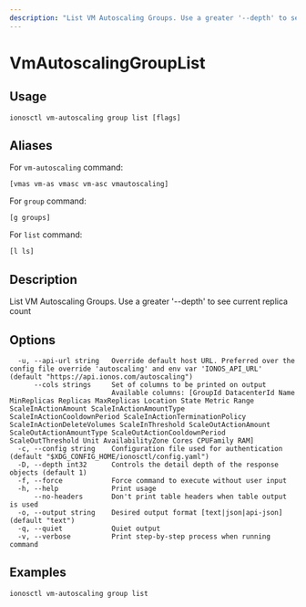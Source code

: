 ```yaml
---
description: "List VM Autoscaling Groups. Use a greater '--depth' to see current replica count"
---
```


# VmAutoscalingGroupList

## Usage

```text
ionosctl vm-autoscaling group list [flags]
```

## Aliases

For `vm-autoscaling` command:

```text
[vmas vm-as vmasc vm-asc vmautoscaling]
```

For `group` command:

```text
[g groups]
```

For `list` command:

```text
[l ls]
```

## Description

List VM Autoscaling Groups. Use a greater '--depth' to see current replica count

## Options

```text
  -u, --api-url string   Override default host URL. Preferred over the config file override 'autoscaling' and env var 'IONOS_API_URL' (default "https://api.ionos.com/autoscaling")
      --cols strings     Set of columns to be printed on output 
                         Available columns: [GroupId DatacenterId Name MinReplicas Replicas MaxReplicas Location State Metric Range ScaleInActionAmount ScaleInActionAmountType ScaleInActionCooldownPeriod ScaleInActionTerminationPolicy ScaleInActionDeleteVolumes ScaleInThreshold ScaleOutActionAmount ScaleOutActionAmountType ScaleOutActionCooldownPeriod ScaleOutThreshold Unit AvailabilityZone Cores CPUFamily RAM]
  -c, --config string    Configuration file used for authentication (default "$XDG_CONFIG_HOME/ionosctl/config.yaml")
  -D, --depth int32      Controls the detail depth of the response objects (default 1)
  -f, --force            Force command to execute without user input
  -h, --help             Print usage
      --no-headers       Don't print table headers when table output is used
  -o, --output string    Desired output format [text|json|api-json] (default "text")
  -q, --quiet            Quiet output
  -v, --verbose          Print step-by-step process when running command
```

## Examples

```text
ionosctl vm-autoscaling group list
```

